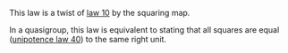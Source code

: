 This law is a twist of [law 10](https://teorth.github.io/equational_theories/implications/?10) by the squaring map.

In a quasigroup, this law is equivalent to stating that all squares are equal ([unipotence law 40](https://teorth.github.io/equational_theories/implications/?40)) to the same right unit.
